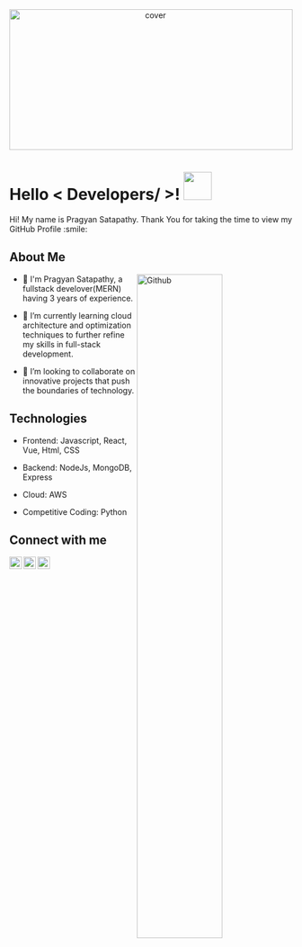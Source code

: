 <div align="center">
<img width="100%" height = "250px" src="https://raw.githubusercontent.com/rahulbanerjee26/githubProfileReadmeGenerator/main/banners/banner8.gif" alt="cover" />
</div>

<h1> Hello < Developers/ >! <img src = "https://raw.githubusercontent.com/rahulbanerjee26/githubProfileReadmeGenerator/main/gifs/wave.gif" width = 50px height='50px'> </h1>
<div size='20px'> Hi! My name is Pragyan Satapathy. Thank You for taking the time to view my GitHub Profile :smile: 
</div>

<h2> About Me</h2>

<img width="55%" align="right" alt="Github" src="https://raw.githubusercontent.com/rahulbanerjee26/githubProfileReadmeGenerator/47a1a7b035154ce002fffc42e803b6ca8acbc4f3/gifs/git-header.svg" />


- 🔭 I'm Pragyan Satapathy, a fullstack develover(MERN) having 3 years of experience.

- 🌱 I’m currently learning cloud architecture and optimization techniques to further refine my skills in full-stack development.

- 👯 I’m looking to collaborate on  innovative projects that push the boundaries of technology.

<h2> Technologies</h2>

- Frontend: Javascript, React, Vue, Html, CSS

- Backend: NodeJs, MongoDB, Express

- Cloud: AWS

- Competitive Coding: Python


<h2> Connect with me</h2>
<a href="https://www.linkedin.com/in/dev-pragyan">
  <img align="left" alt="Pragyan - LinkedIn" width="22px" src="https://cdn.jsdelivr.net/npm/simple-icons@v3/icons/linkedin.svg"/>
</a>
<a href="mailto:pragyans248@gmail.com">
  <img align="left" alt="Pragyan - Email" width="22px" src="https://cdn.jsdelivr.net/npm/simple-icons@3.13.0/icons/gmail.svg"/>
</a>
<a href="https://github.com/pragyan-satapathy">
  <img align="left" alt="Pragyan - GitHub" width="22px" src="https://cdn.jsdelivr.net/npm/simple-icons@3.13.0/icons/github.svg"/>
</a>
